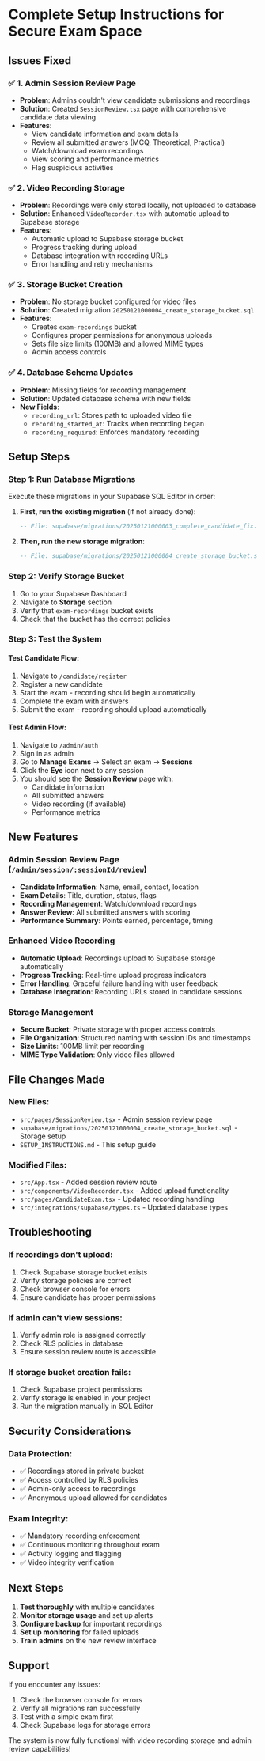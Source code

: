 # Complete Setup Instructions for Secure Exam Space

## Issues Fixed

### ✅ **1. Admin Session Review Page**
- **Problem**: Admins couldn't view candidate submissions and recordings
- **Solution**: Created `SessionReview.tsx` page with comprehensive candidate data viewing
- **Features**:
  - View candidate information and exam details
  - Review all submitted answers (MCQ, Theoretical, Practical)
  - Watch/download exam recordings
  - View scoring and performance metrics
  - Flag suspicious activities

### ✅ **2. Video Recording Storage**
- **Problem**: Recordings were only stored locally, not uploaded to database
- **Solution**: Enhanced `VideoRecorder.tsx` with automatic upload to Supabase storage
- **Features**:
  - Automatic upload to Supabase storage bucket
  - Progress tracking during upload
  - Database integration with recording URLs
  - Error handling and retry mechanisms

### ✅ **3. Storage Bucket Creation**
- **Problem**: No storage bucket configured for video files
- **Solution**: Created migration `20250121000004_create_storage_bucket.sql`
- **Features**:
  - Creates `exam-recordings` bucket
  - Configures proper permissions for anonymous uploads
  - Sets file size limits (100MB) and allowed MIME types
  - Admin access controls

### ✅ **4. Database Schema Updates**
- **Problem**: Missing fields for recording management
- **Solution**: Updated database schema with new fields
- **New Fields**:
  - `recording_url`: Stores path to uploaded video file
  - `recording_started_at`: Tracks when recording began
  - `recording_required`: Enforces mandatory recording

## Setup Steps

### **Step 1: Run Database Migrations**

Execute these migrations in your Supabase SQL Editor in order:

1. **First, run the existing migration** (if not already done):
   ```sql
   -- File: supabase/migrations/20250121000003_complete_candidate_fix.sql
   ```

2. **Then, run the new storage migration**:
   ```sql
   -- File: supabase/migrations/20250121000004_create_storage_bucket.sql
   ```

### **Step 2: Verify Storage Bucket**

1. Go to your Supabase Dashboard
2. Navigate to **Storage** section
3. Verify that `exam-recordings` bucket exists
4. Check that the bucket has the correct policies

### **Step 3: Test the System**

#### **Test Candidate Flow:**
1. Navigate to `/candidate/register`
2. Register a new candidate
3. Start the exam - recording should begin automatically
4. Complete the exam with answers
5. Submit the exam - recording should upload automatically

#### **Test Admin Flow:**
1. Navigate to `/admin/auth`
2. Sign in as admin
3. Go to **Manage Exams** → Select an exam → **Sessions**
4. Click the **Eye** icon next to any session
5. You should see the **Session Review** page with:
   - Candidate information
   - All submitted answers
   - Video recording (if available)
   - Performance metrics

## New Features

### **Admin Session Review Page** (`/admin/session/:sessionId/review`)
- **Candidate Information**: Name, email, contact, location
- **Exam Details**: Title, duration, status, flags
- **Recording Management**: Watch/download recordings
- **Answer Review**: All submitted answers with scoring
- **Performance Summary**: Points earned, percentage, timing

### **Enhanced Video Recording**
- **Automatic Upload**: Recordings upload to Supabase storage automatically
- **Progress Tracking**: Real-time upload progress indicators
- **Error Handling**: Graceful failure handling with user feedback
- **Database Integration**: Recording URLs stored in candidate sessions

### **Storage Management**
- **Secure Bucket**: Private storage with proper access controls
- **File Organization**: Structured naming with session IDs and timestamps
- **Size Limits**: 100MB limit per recording
- **MIME Type Validation**: Only video files allowed

## File Changes Made

### **New Files:**
- `src/pages/SessionReview.tsx` - Admin session review page
- `supabase/migrations/20250121000004_create_storage_bucket.sql` - Storage setup
- `SETUP_INSTRUCTIONS.md` - This setup guide

### **Modified Files:**
- `src/App.tsx` - Added session review route
- `src/components/VideoRecorder.tsx` - Added upload functionality
- `src/pages/CandidateExam.tsx` - Updated recording handling
- `src/integrations/supabase/types.ts` - Updated database types

## Troubleshooting

### **If recordings don't upload:**
1. Check Supabase storage bucket exists
2. Verify storage policies are correct
3. Check browser console for errors
4. Ensure candidate has proper permissions

### **If admin can't view sessions:**
1. Verify admin role is assigned correctly
2. Check RLS policies in database
3. Ensure session review route is accessible

### **If storage bucket creation fails:**
1. Check Supabase project permissions
2. Verify storage is enabled in your project
3. Run the migration manually in SQL Editor

## Security Considerations

### **Data Protection:**
- ✅ Recordings stored in private bucket
- ✅ Access controlled by RLS policies
- ✅ Admin-only access to recordings
- ✅ Anonymous upload allowed for candidates

### **Exam Integrity:**
- ✅ Mandatory recording enforcement
- ✅ Continuous monitoring throughout exam
- ✅ Activity logging and flagging
- ✅ Video integrity verification

## Next Steps

1. **Test thoroughly** with multiple candidates
2. **Monitor storage usage** and set up alerts
3. **Configure backup** for important recordings
4. **Set up monitoring** for failed uploads
5. **Train admins** on the new review interface

## Support

If you encounter any issues:
1. Check the browser console for errors
2. Verify all migrations ran successfully
3. Test with a simple exam first
4. Check Supabase logs for storage errors

The system is now fully functional with video recording storage and admin review capabilities!
